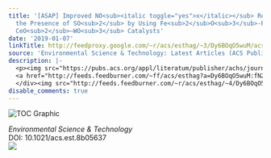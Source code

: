 ```yaml
---
title: '[ASAP] Improved NO<sub><italic toggle="yes">x</italic></sub> Reduction in
  the Presence of SO<sub>2</sub> by Using Fe<sub>2</sub>O<sub>3</sub>-Promoted Halloysite-Supported
  CeO<sub>2</sub>–WO<sub>3</sub> Catalysts'
date: '2019-01-07'
linkTitle: http://feedproxy.google.com/~r/acs/esthag/~3/Dy6BOqO5wuM/acs.est.8b05637
source: 'Environmental Science & Technology: Latest Articles (ACS Publications)'
description: |-
  <p><img src="https://pubs.acs.org/appl/literatum/publisher/achs/journals/content/esthag/0/esthag.ahead-of-print/acs.est.8b05637/20190107/images/medium/es-2018-056379_0006.gif" alt="TOC Graphic"/></p><div><cite>Environmental Science & Technology</cite></div><div>DOI: 10.1021/acs.est.8b05637</div><div class="feedflare">
  <a href="http://feeds.feedburner.com/~ff/acs/esthag?a=Dy6BOqO5wuM:fN2asZnte4g:yIl2AUoC8zA"><img src="http://feeds.feedburner.com/~ff/acs/esthag?d=yIl2AUoC8zA" border="0"></img></a>
  </div><img src="http://feeds.feedburner.com/~r/acs/esthag/~4/Dy6BOqO5wuM" height="1" width="1" ...
disable_comments: true
---
```

<p><img src="https://pubs.acs.org/appl/literatum/publisher/achs/journals/content/esthag/0/esthag.ahead-of-print/acs.est.8b05637/20190107/images/medium/es-2018-056379_0006.gif" alt="TOC Graphic"/></p><div><cite>Environmental Science & Technology</cite></div><div>DOI: 10.1021/acs.est.8b05637</div><div class="feedflare">
<a href="http://feeds.feedburner.com/~ff/acs/esthag?a=Dy6BOqO5wuM:fN2asZnte4g:yIl2AUoC8zA"><img src="http://feeds.feedburner.com/~ff/acs/esthag?d=yIl2AUoC8zA" border="0"></img></a>
</div><img src="http://feeds.feedburner.com/~r/acs/esthag/~4/Dy6BOqO5wuM" height="1" width="1" ...